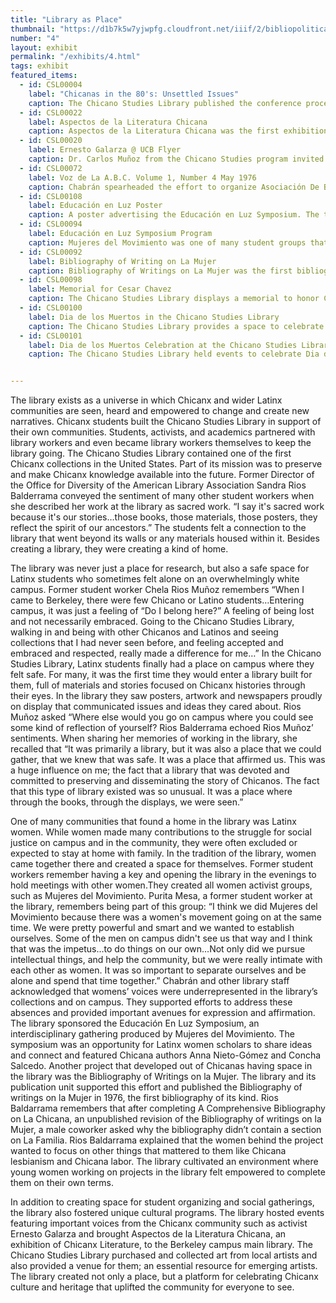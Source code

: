 ```yaml
---
title: "Library as Place"
thumbnail: "https://d1b7k5w7yjwpfg.cloudfront.net/iiif/2/bibliopolitica_CSL00108_CSL00108_001/1279,3820,8236,8120/full/0/default.jpg"
number: "4"
layout: exhibit
permalink: "/exhibits/4.html"
tags: exhibit
featured_items:
  - id: CSL00004
    label: "Chicanas in the 80's: Unsettled Issues"
    caption: The Chicano Studies Library published the conference proceedings from a symposium organized by a group of Chicana scholars at UC Berkeley 
  - id: CSL00022
    label: Aspectos de la Literatura Chicana
    caption: Aspectos de la Literatura Chicana was the first exhibition of Chicanx literature in UC Berklely’s Doe Library, coordinated by Chicano Studies Library staff.
  - id: CSL00020
    label: Ernesto Galarza @ UCB Flyer
    caption: Dr. Carlos Muñoz from the Chicano Studies program invited activist Ernesto Galarza to speak with the community at UC Berkeley. The cover of Galarza’s book, Barrio Boy is featured on the poster.
  - id: CSL00072
    label: Voz de La A.B.C. Volume 1, Number 4 May 1976
    caption: Chabrán spearheaded the effort to organize Asociación De Bibliotecas Chicanas (ABC) to bring together library workers interested in growing Chicanx collections. The group met regularly until 1978. The ABC newsletter was published and distributed by the Chicano Studies Library.
  - id: CSL00108
    label: Educación en Luz Poster
    caption: A poster advertising the Educación en Luz Symposium. The telephone number listed belonged to the Chicano Studies Library. 
  - id: CSL00094
    label: Educación en Luz Symposium Program
    caption: Mujeres del Movimiento was one of many student groups that formed through their connection to the Chicano Studies Library. Mujeres del Movimiento was an all women group, who did important work in the community and sought to create spaces for Latinx women on campus. They organized the Educación en Luz Symposium to create a platform for Latina scholars to share their work and connect. 
  - id: CSL00092
    label: Bibliography of Writing on La Mujer
    caption: Bibliography of Writings on La Mujer was the first bibliography on the Chicana experience in the United States. It was compiled by student workers in the library using the Chicano Studies Library’s collections.
  - id: CSL00098
    label: Memorial for Cesar Chavez
    caption: The Chicano Studies Library displays a memorial to honor Cesar Chavez at the time of his passing in 1993
  - id: CSL00100
    label: Dia de los Muertos in the Chicano Studies Library
    caption: The Chicano Studies Library provides a space to celebrate Dia de los Muertos on campus.
  - id: CSL00101
    label: Dia de los Muertos Celebration at the Chicano Studies Library
    caption: The Chicano Studies Library held events to celebrate Dia de los Muertos on campus. Professor Larry Trujillo is among the crowd.


---
```


The library exists as a universe in which Chicanx and wider Latinx communities are seen, heard and empowered to change and create new narratives.  Chicanx students built the Chicano Studies Library in support of their own communities. Students, activists, and academics partnered with library workers and even became library workers themselves to keep the library going. The Chicano Studies Library contained one of the first Chicanx collections in the United States. Part of its mission was to preserve and make Chicanx knowledge available into the future. Former Director of the Office for Diversity of the American Library Association Sandra Rios Balderrama conveyed the sentiment of many other student workers when she described her work at the library as sacred work. “I say it's sacred work because it's our stories…those books, those materials, those posters, they reflect the spirit of our ancestors.” The students felt a connection to the library that went beyond its walls or any materials housed within it. Besides creating a library, they were creating a kind of home. 

The library was never just a place for research, but also a safe space for Latinx students who sometimes felt alone on an overwhelmingly white campus. Former student worker Chela Rios Muñoz remembers “When I came to Berkeley, there were few Chicano or Latino students…Entering campus, it was just a feeling of “Do I belong here?” A feeling of being lost and not necessarily embraced. Going to the Chicano Studies Library, walking in and being with other Chicanos and Latinos and seeing collections that I had never seen before, and feeling accepted and embraced and respected, really made a difference for me…” In the Chicano Studies Library, Latinx students finally had a place on campus where they felt safe. For many, it was the first time they would enter a library built for them, full of materials and stories focused on Chicanx histories through their eyes. In the library they saw posters, artwork and newspapers proudly on display that communicated issues and ideas they cared about. Rios Muñoz asked  “Where else would you go on campus where you could see some kind of reflection of yourself? Rios Balderrama echoed Rios Muñoz’ sentiments. When sharing her memories of working in the library, she recalled that “It was primarily a library, but it was also a place that we could gather, that we knew that was safe. It was a place that affirmed us. This was a huge influence on me; the fact that a library that was devoted and committed to preserving and disseminating the story of Chicanos. The fact that this type of library existed was so unusual. It was a place where through the books, through the displays, we were seen.”

One of many communities that found a home in the library was Latinx women. While women made many contributions to the struggle for social justice on campus and in the community, they were often excluded or expected to stay at home with family. In the tradition of the library, women came together there and created a space for themselves. Former student workers remember having a key and opening the library in the evenings to hold meetings with other women.They created all women activist groups, such as Mujeres del Movimiento. Purita Mesa, a former student worker at the library, remembers being part of this group: “I think we did Mujeres del Movimiento because there was a women's movement going on at the same time. We were pretty powerful and smart and we wanted to establish ourselves. Some of the men on campus didn't see us that way and I think that was the impetus…to do things on our own…Not only did we pursue intellectual things, and help the community, but we were really intimate with each other as women. It was so important to separate ourselves and be alone and spend that time together.” Chabrán and other library staff acknowledged that womens’ voices were underrepresented in the library’s collections and on campus.  They supported efforts to address these absences and provided important avenues for expression and affirmation. The library sponsored the Educación En Luz Symposium, an interdisciplinary gathering produced by Mujeres del Movimiento. The symposium was an opportunity for Latinx women scholars to share ideas and connect and featured Chicana authors Anna Nieto-Gómez and Concha Salcedo. Another project that developed out of Chicanas having space in the library was the Bibliography of Writings on la Mujer. The library and its publication unit supported this effort and published the Bibliography of writings on la Mujer in 1976, the first bibliography of its kind. Rios Baldarrama remembers that after completing A Comprehensive Bibliography on La Chicana, an unpublished revision of the Bibliography of writings on la Mujer, a male coworker asked why the bibliography didn’t contain a section on La Familia. Rios Baldarrama explained that the women behind the project wanted to focus on other things that mattered to them like Chicana lesbianism and Chicana labor.  The library cultivated an environment where young women working on projects in the library felt empowered to complete them on their own terms.

In addition to creating space for student organizing and social gatherings, the library also fostered unique cultural programs. The library hosted events featuring important voices from the Chicanx community such as activist Ernesto Galarza and brought Aspectos de la Literatura Chicana, an exhibition of Chicanx Literature, to the Berkeley campus main library. The Chicano Studies Library purchased and collected art from local artists and also provided a venue for them; an essential resource for emerging artists.  The library created not only a place, but a platform for celebrating Chicanx culture and heritage that uplifted the community for everyone to see.